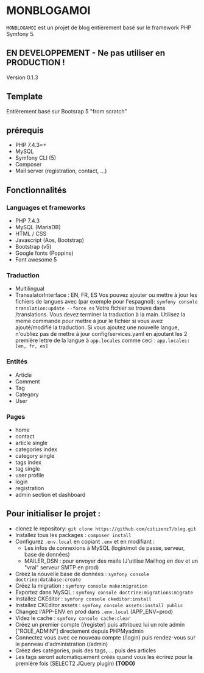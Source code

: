 # MONBLOGAMOI
`MONBLOGAMOI` est un projet de blog entièrement basé sur le framework PHP Symfony 5.

## EN DEVELOPPEMENT - Ne pas utiliser en PRODUCTION !
Version 0.1.3

## Template
Entièrement basé sur Bootsrap 5 "from scratch"

## prérequis
* PHP 7.4.3=+
* MySQL
* Symfony CLI (5)
* Composer
* Mail server (registration, contact, ...)

## Fonctionnalités
### Languages et frameworks
* PHP 7.4.3
* MySQL (MariaDB)
* HTML / CSS
* Javascript (Aos, Bootstrap)
* Bootstrap (v5)
* Google fonts (Poppins)
* Font awesome 5
### Traduction
* Multilingual
* TransalatorInterface : EN, FR, ES
Vos pouvez ajouter ou mettre à jour les fichiers de langues avec (par exemple pour l'espagnol): `symfony console translation:update --force es`
Votre fichier se trouve dans /translations. Vous devez terminer la traduction à la main.
Utilisez la meme commande pour mettre à jour le fichier si vous avez ajouté/modifié la traduction.
Si vous ajoutez une nouvelle langue, n'oubliez pas de mettre à jour config/services.yaml en ajoutant les 2 première lettre de la langue à `app.locales` comme ceci : `app.locales: [en, fr, es]`
### Entités
* Article
* Comment
* Tag
* Category
* User
### Pages
* home
* contact
* article single
* categories index
* category single
* tags index
* tag single
* user profile
* login
* registration
* admin section et dashboard

## Pour initialiser le projet :
* clonez le repository: `git clone https://github.com/citizenz7/blog.git`
* Installez tous les packages : `composer install`
* Configurez `.env.local` en copiant `.env` et en modifiant :
    * Les infos de connexions à MySQL (login/mot de passe, serveur, base de données)
    * MAILER_DSN : pour envoyer des mails (J'utilise Mailhog en dev et un "vrai" serveur SMTP en prod)
* Créez la nouvelle base de données : `symfony console doctrine:database:create`
* Créez la migration : `symfony console make:migration`
* Exportez dans MySQL : `symfony console doctrine:migrations:migrate`
* Installez CKEditor : `symfony console ckeditor:install`
* Installez CKEditor assets : `symfony console assets:install public`
* Changez l'APP-ENV en prod dans `.env.local` (APP_ENV=prod)
* Videz le cache : `symfony console cache:clear`
* Créez un premier compte (/register) puis attribuez lui un role admin ["ROLE_ADMIN"] directement depuis PHPMyadmin
* Connectez vous avec ce nouveau compte (/login) puis rendez-vous sur le panneau d'administration (/admin)
* Créez des catégories, puis des tags, ... puis des articles
* Les tags seront automatiquement créés quand vous les écrirez pour la première fois (SELECT2 JQuery plugin) **(TODO)**